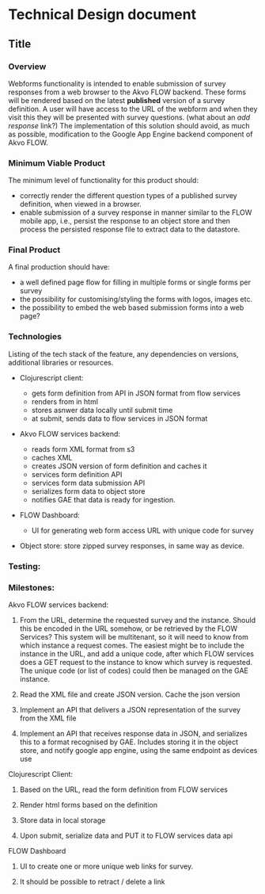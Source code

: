 # Technical Design document

Title
-------------

### Overview
Webforms functionality is intended to enable submission of survey responses from a web browser to the Akvo FLOW backend.  These forms will be rendered based on the latest **published** version of a survey definition. A user will have access to the URL of the webform and when they visit this they will be presented with survey questions. (what about an *add response* link?)  The implementation of this solution should avoid, as much as possible, modification to the Google App Engine backend component of Akvo FLOW.

### Minimum Viable Product
The minimum level of functionality for this product should:
* correctly render the different question types of a published survey definition, when viewed in a browser.
* enable submission of a survey response in manner similar to the FLOW mobile app, i.e., persist the response to an object store and then process the persisted response file to extract data to the datastore.

### Final Product
A final production should have:
* a well defined page flow for filling in multiple forms or single forms per survey
* the possibility for customising/styling the forms with logos, images etc.
* the possibility to embed the web based submission forms into a web page?

### Technologies
Listing of the tech stack of the feature, any dependencies on versions, additional libraries or resources.

* Clojurescript client:
	- gets form definition from API in JSON format from flow services
	- renders from in html
	- stores asnwer data locally until submit time
	- at submit, sends data to flow services in JSON format

* Akvo FLOW services backend: 
	- reads form XML format from s3
	- caches XML
	- creates JSON version of form definition and caches it
	- services form definition API
	- services form data submission API
	- serializes form data to object store
	- notifies GAE that data is ready for ingestion.

* FLOW Dashboard:
	- UI for generating web form access URL with unique code for survey

* Object store: store zipped survey responses, in same way as device.


### Testing:

### Milestones:

Akvo FLOW services backend:
1. From the URL, determine the requested survey and the instance. Should this be encoded in the URL somehow, or be retrieved by the FLOW Services? This system will be multitenant, so it will need to know from which instance a request comes. The easiest might be to include the instance in the URL, and add a unique code, after which FLOW services does a GET request to the instance to know which survey is requested. The unique code (or list of codes) could then be managed on the GAE instance.

2. Read the XML file and create JSON version. Cache the json version

3. Implement an API that delivers a JSON representation of the survey from the XML file

4. Implement an API that receives response data in JSON, and serializes this to a format recognised by GAE. Includes storing it in the object store, and notify google app engine, using the same endpoint as devices use

Clojurescript Client:
1. Based on the URL, read the form definition from FLOW services

2. Render html forms based on the definition

3. Store data in local storage

4. Upon submit, serialize data and PUT it to FLOW services data api

FLOW Dashboard

1. UI to create one or more unique web links for survey. 

2. It should be possible to retract / delete a link
